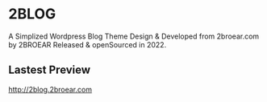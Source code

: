 # 2BLOG
A Simplized Wordpress Blog Theme Design &amp; Developed from 2broear.com by 2BROEAR Released &amp; openSourced in 2022.

## Lastest Preview
http://2blog.2broear.com
